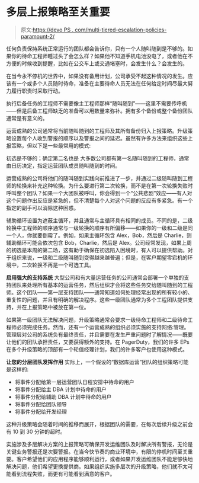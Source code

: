 # 多层上报策略至关重要

> 原文:[https://devo PS . com/multi-tiered-escalation-policies-paramount-2/](https://devops.com/multi-tiered-escalation-policies-paramount-2/)

任何负责保持系统正常运行的团队都会告诉你，只有一个人随叫随到是不够的。如果你的待命工程师睡过头了会怎么样？如果他不知道手机电池没电了，或者他在不方便的时候收到提醒，比如在公交车上或交通堵塞时，会发生什么？会发生的。

在当今永不停机的世界中，如果没有备用计划，公司承受不起这种情况的发生。应该有一个或多个人员随时待命，准备在主要待命人员无法在任何给定时间尽最大努力履行职责时采取行动。

执行后备任务的工程师不需要像主工程师那样“随叫随到”——这里不需要传呼机——但是后备工程师缺乏的准备可以用数量来弥补。拥有多个备份或整个备份团队通常是有意义的。

运营成熟的公司通常将当前随叫随到的工程师及其所有备份归入上报策略。升级策略设置每个人收到警报的顺序以及警报之间的延迟。虽然有许多方法来组织这些上报策略，但以下是一些最常用的模式:

初选是不够的；确定第二名也是
大多数公司都有第一名随叫随到的工程师，通常由日历决定，指定运营团队成员随叫随到的时间。

运营成熟的公司将他们的随叫随到实践向前推进了一步，并通过二级随叫随到工程师的轮换来补充这种轮换。为什么要进行第二次轮换，而不是在第一次轮换失败时呼叫整个团队？如果一个大团队被呼叫，你会得到一个“公共悲剧”效应——有人对这个问题作出反应是紧急的，但不清楚每个人对这个问题的反应有多紧急。有一个指定的副手可以消除这种困惑。

辅助循环设置为遮蔽主循环，并且通常与主循环具有相同的成员。不同的是，二级轮换中工程师的顺序通常与一级轮换的顺序有所偏移——如果你的一级和二级是同一个人，你就要倒霉了。例如，如果主循环包含 Alex，Bob，然后是 Charlie，则辅助循环可能会依次包含 Bob，Charlie，然后是 Alex。公司经常发现，如果上周的初选是本周的第二场，这有助于确保在初选陷入困境时，有人可以提供帮助。对于组织来说，一级和二级随叫随到变得越来越普遍；但是，在客户期望零宕机的环境中，二次轮换不再是一个可选工具。

**启用强大的支持系统**
大型公司和有大量运营任务的公司通常会部署一个单独的支持团队来处理所有基本的运营任务，然后组织才会将这些任务交给随叫随到的工程师。这个团队——第一层支持团队——通常知道如何处理经常出现的所有较小的、重复性的问题，并且有明确的解决程序。这些一级团队通常为多个工程团队提供支持，并在上报策略中被放在第一位。

如果第一级团队无法解决问题，升级策略通常会要求一级待命工程师和二级待命工程师必须完成任务。然而，还有一个运营成熟的组织必须实施的支持网络:管理。管理层对公司的系统负有最终责任，并且需要在发生严重问题时了解情况——既要让他们的团队承担责任，又要获得额外的支持。在 PagerDuty，我们的许多 EPs 在多个升级策略的顶部有一个轮值经理计划，我们的许多客户也使用这种模式。

**让您的分层团队发挥作用**
实际上，一个假设的“数据库运营”团队的组织策略可能是这样的:

*   将事件分配给第一层运营团队日程安排中待命的用户
*   将事件分配给主 DBA 计划中待命的用户
*   将事件分配给辅助 DBA 计划中待命的用户
*   将事件分配给团队领导
*   将事件分配给开发经理

这种升级策略会随着时间的推移而展开，根据团队的需要，在每次后续升级之前会有 10 到 30 分钟的超时。

实施涉及多层解决方案的上报策略可确保开发运维团队及时解决所有警报，无论是关键业务警报还是次要警报。在当今快节奏的商业环境中，有限的停机时间至关重要。客户希望他们的应用程序能够顺利运行，或者如果开发运维团队不能足够快地解决问题，他们希望更换提供商。如果组织实施多层次的升级策略，他们就不太可能看到流程失败，而更有可能看到满意的客户。